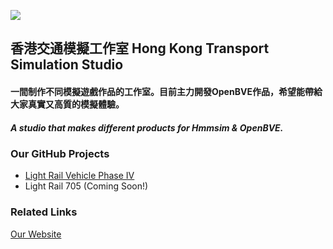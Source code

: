![](https://hktss.github.io/img/logo/tss.png) 
## 香港交通模擬工作室 Hong Kong Transport Simulation Studio

#### 一間制作不同模擬遊戲作品的工作室。目前主力開發OpenBVE作品，希望能帶給大家真實又高質的模擬體驗。
#####  A studio that makes different products for Hmmsim & OpenBVE.

### Our GitHub Projects
- [Light Rail Vehicle Phase IV](https://github.com/HKTSS/LRV-P4) 
-  Light Rail 705 (Coming Soon!)

### Related Links
[Our Website](https://hktss.github.io)
